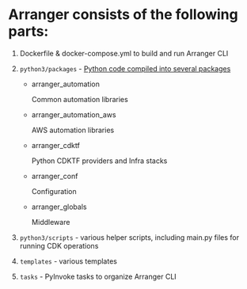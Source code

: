 # Arranger consists of the following parts:

1. Dockerfile & docker-compose.yml to build and run Arranger CLI

2. `python3/packages` - [Python code compiled into several packages](../../python3/packages/README.md)

    * arranger_automation

      Common automation libraries

    * arranger_automation_aws

      AWS automation libraries

    * arranger_cdktf

      Python CDKTF providers and Infra stacks

    * arranger_conf

      Configuration

    * arranger_globals

      Middleware


4. `python3/scripts` - various helper scripts, including main.py files for running CDK operations

5. `templates` - various templates

6. `tasks` - PyInvoke tasks to organize Arranger CLI